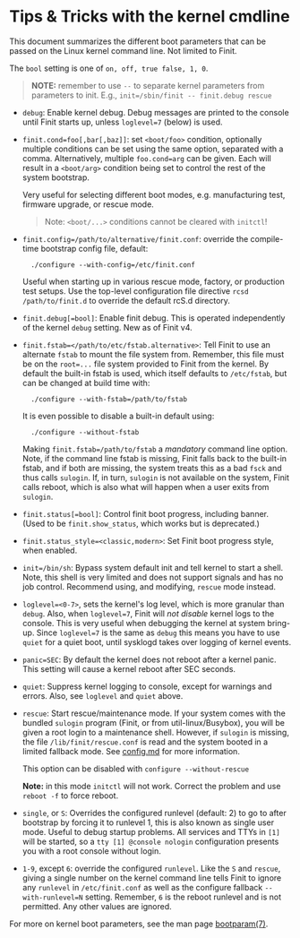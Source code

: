 Tips & Tricks with the kernel cmdline
=====================================

This document summarizes the different boot parameters that can be
passed on the Linux kernel command line.  Not limited to Finit.

The `bool` setting is one of `on, off, true false, 1, 0`.

> **NOTE:** remember to use `--` to separate kernel parameters from
> parameters to init.  E.g., `init=/sbin/finit -- finit.debug rescue`

* `debug`: Enable kernel debug.  Debug messages are printed to the
   console until Finit starts up, unless `loglevel=7` (below) is used.

* `finit.cond=foo[,bar[,baz]]`: set `<boot/foo>` condition, optionally
  multiple conditions can be set using the same option, separated with a
  comma.  Alternatively, multiple `foo.cond=arg` can be given.  Each will
  result in a `<boot/arg>` condition being set to control the rest of the
  system bootstrap.

  Very useful for selecting different boot modes, e.g. manufacturing test,
  firmware upgrade, or rescue mode.

  > Note: `<boot/...>` conditions cannot be cleared with `initctl`!

* `finit.config=/path/to/alternative/finit.conf`: override the
  compile-time bootstrap config file, default:

        ./configure --with-config=/etc/finit.conf

   Useful when starting up in various rescue mode, factory, or
   production test setups.  Use the top-level configuration file
   directive `rcsd /path/to/finit.d` to override the default
   rcS.d directory.

* `finit.debug[=bool]`: Enable finit debug.  This is operated
	independently of the kernel `debug` setting.  New as of Finit v4.

* `finit.fstab=</path/to/etc/fstab.alternative>`: Tell Finit to use an
  alternate `fstab` to mount the file system from.  Remember, this file
  must be on the `root=...` file system provided to Finit from the
  kernel.  By default the built-in fstab is used, which itself defaults
  to `/etc/fstab`, but can be changed at build time with:

        ./configure --with-fstab=/path/to/fstab

  It is even possible to disable a built-in default using:

        ./configure --without-fstab

  Making `finit.fstab=/path/to/fstab` a *mandatory* command line option.
  Note, if the command line fstab is missing, Finit falls back to the
  built-in fstab, and if both are missing, the system treats this as a
  bad `fsck` and thus calls `sulogin`.  If, in turn, `sulogin` is not
  available on the system, Finit calls reboot, which is also what will
  happen when a user exits from `sulogin`.

* `finit.status[=bool]`: Control finit boot progress, including banner.
  (Used to be `finit.show_status`, which works but is deprecated.)

* `finit.status_style=<classic,modern>`: Set Finit boot progress style,
  when enabled.

* `init=/bin/sh`: Bypass system default init and tell kernel to start a
	shell.  Note, this shell is very limited and does not support
	signals and has no job control.  Recommend using, and modifying,
	`rescue` mode instead.

* `loglevel=<0-7>`, sets the kernel's log level, which is more granular
  than `debug`.  Also, when `loglevel=7`, Finit will *not disable*
  kernel logs to the console.  This is very useful when debugging the
  kernel at system bring-up.  Since `loglevel=7` is the same as `debug`
  this means you have to use `quiet` for a quiet boot, until sysklogd
  takes over logging of kernel events.

* `panic=SEC`: By default the kernel does not reboot after a kernel
    panic.  This setting will cause a kernel reboot after SEC seconds.

* `quiet`: Suppress kernel logging to console, except for warnings and
  errors.  Also, see `loglevel` and `quiet` above.

* `rescue`: Start rescue/maintenance mode.  If your system comes with
    the bundled `sulogin` program (Finit, or from util-linux/Busybox),
    you will be given a root login to a maintenance shell.  However, if
    `sulogin` is missing, the file `/lib/finit/rescue.conf` is read and
    the system booted in a limited fallback mode.  See [config.md][]
    for more information.

    This option can be disabled with `configure --without-rescue`

    **Note:** in this mode `initctl` will not work.  Correct the problem
    and use `reboot -f` to force reboot.

* `single`, or `S`: Overrides the configured runlevel (default: 2) to go
    to after bootstrap by forcing it to runlevel 1, this is also known
    as single user mode.  Useful to debug startup problems.  All services
    and TTYs in `[1]` will be started, so a `tty [1] @console nologin`
    configuration presents you with a root console without login.

 * `1-9`, except `6`: override the configured `runlevel`.  Like the `S`
   and `rescue`, giving a single number on the kernel command line tells
   Finit to ignore any `runlevel` in `/etc/finit.conf` as well as the
   configure fallback `--with-runlevel=N` setting.  Remember, `6` is the
   reboot runlevel and is not permitted.  Any other values are ignored.

For more on kernel boot parameters, see the man page [bootparam(7)][].

[config.md]:    config.md#rescue-mode
[bootparam(7)]: https://www.man7.org/linux/man-pages/man7/bootparam.7.html
